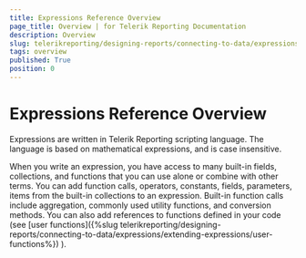 ```yaml
---
title: Expressions Reference Overview
page_title: Overview | for Telerik Reporting Documentation
description: Overview
slug: telerikreporting/designing-reports/connecting-to-data/expressions/expressions-reference/overview
tags: overview
published: True
position: 0
---
```


# Expressions Reference Overview



Expressions are written in Telerik Reporting scripting language.
		The language is based on mathematical expressions, and is case insensitive.


When you write an expression, you have access to many built-in fields,
		collections, and functions that you can use alone or combine with other
		terms. You can add function calls, operators, constants, fields, parameters,
		items from the built-in collections to an expression. Built-in function
		calls include aggregation, commonly used utility functions, and conversion
		methods. You can also add references to functions defined in your code
		(see 
[user functions]({%slug telerikreporting/designing-reports/connecting-to-data/expressions/extending-expressions/user-functions%})
).

